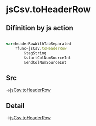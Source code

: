 # jsCsv.toHeaderRow

## Difinition by js action

```js.js

var=headerRowWithTabSeparated
	?func=jsCsv.toHeaderRow
		&tagString
		&startColNumSourceInt
		&endColNumSourceInt
```

## Src

->[jsCsv.toHeaderRow](https://github.com/puutaro/CommandClick/blob/master/app/src/main/java/com/puutaro/commandclick/fragment_lib/terminal_fragment/js_interface/JsCsv.kt#L198)

## Detail

->[jsCsv.toHeaderRow](https://github.com/puutaro/CommandClick/blob/master/md/developer/js_interface/details/JsCsv/toHeaderRow.md)
